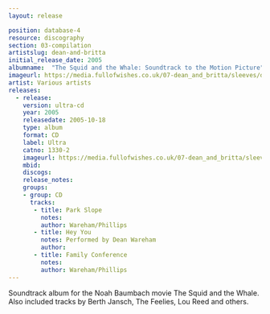 ```yaml
---
layout: release

position: database-4
resource: discography
section: 03-compilation
artistslug: dean-and-britta
initial_release_date: 2005
albumname:  "The Squid and the Whale: Soundtrack to the Motion Picture"
imageurl: https://media.fullofwishes.co.uk/07-dean_and_britta/sleeves/dab_squid.jpg
artist: Various artists
releases:
  - release:
    version: ultra-cd
    year: 2005
    releasedate: 2005-10-18
    type: album
    format: CD
    label: Ultra
    catno: 1330-2
    imageurl: https://media.fullofwishes.co.uk/07-dean_and_britta/sleeves/dab_squid.jpg
    mbid:
    discogs:
    release_notes:
    groups:
    - group: CD
      tracks:
       - title: Park Slope
         notes:
         author: Wareham/Phillips
       - title: Hey You
         notes: Performed by Dean Wareham
         author:
       - title: Family Conference
         notes:
         author: Wareham/Phillips
---
```

Soundtrack album for the Noah Baumbach movie The Squid and the Whale.
Also included tracks by Berth Jansch, The Feelies, Lou Reed and others.
